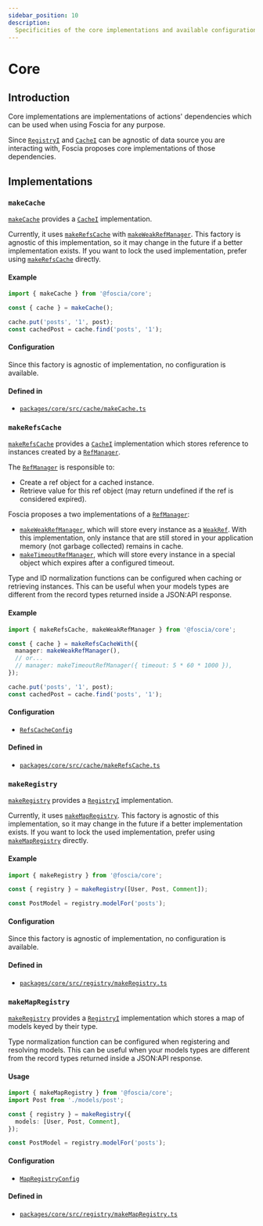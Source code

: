 ```yaml
---
sidebar_position: 10
description:
  Specificities of the core implementations and available configuration.
---
```


# Core

## Introduction

Core implementations are implementations of actions' dependencies which can be
used when using Foscia for any purpose.

Since [`RegistryI`](/docs/api/@foscia/core/type-aliases/RegistryI) and
[`CacheI`](/docs/api/@foscia/core/type-aliases/CacheI) can be agnostic of
data source you are interacting with,
Foscia proposes core implementations of those dependencies.

## Implementations

### `makeCache`

[`makeCache`](/docs/api/@foscia/core/functions/makeCache) provides a
[`CacheI`](/docs/api/@foscia/core/type-aliases/CacheI) implementation.

Currently, it uses [`makeRefsCache`](#makerefscache) with
[`makeWeakRefManager`](/docs/api/@foscia/core/functions/makeWeakRefManager).
This factory is agnostic of this implementation, so it may change in the future
if a better implementation exists. If you want to lock the used implementation,
prefer using [`makeRefsCache`](#makerefscache) directly.

#### Example

```typescript
import { makeCache } from '@foscia/core';

const { cache } = makeCache();

cache.put('posts', '1', post);
const cachedPost = cache.find('posts', '1');
```

#### Configuration

Since this factory is agnostic of implementation, no configuration is available.

#### Defined in

- [`packages/core/src/cache/makeCache.ts`](https://github.com/foscia-dev/foscia/blob/main/packages/core/src/cache/makeCache.ts)

### `makeRefsCache`

[`makeRefsCache`](/docs/api/@foscia/core/functions/makeRefsCache) provides a
[`CacheI`](/docs/api/@foscia/core/type-aliases/CacheI) implementation
which stores reference to instances created by a
[`RefManager`](/docs/api/@foscia/core/type-aliases/RefManager).

The [`RefManager`](/docs/api/@foscia/core/type-aliases/RefManager) is responsible to:

- Create a ref object for a cached instance.
- Retrieve value for this ref object (may return undefined if the ref is
  considered expired).

Foscia proposes a two implementations of a
[`RefManager`](/docs/api/@foscia/core/type-aliases/RefManager):

- [`makeWeakRefManager`](/docs/api/@foscia/core/functions/makeWeakRefManager),
  which will store every instance as a
  [`WeakRef`](https://developer.mozilla.org/docs/Web/JavaScript/Reference/Global_Objects/WeakRef).
  With this implementation, only instance that are still stored in your
  application memory (not garbage collected) remains in cache.
- [`makeTimeoutRefManager`](/docs/api/@foscia/core/functions/makeTimeoutRefManager),
  which will store every instance in a special object which expires after a
  configured timeout.

Type and ID normalization functions can be configured
when caching or retrieving instances. This can be useful when your models types
are different from the record types returned inside a JSON:API response.

#### Example

```typescript
import { makeRefsCache, makeWeakRefManager } from '@foscia/core';

const { cache } = makeRefsCacheWith({
  manager: makeWeakRefManager(),
  // or...
  // manager: makeTimeoutRefManager({ timeout: 5 * 60 * 1000 }),
});

cache.put('posts', '1', post);
const cachedPost = cache.find('posts', '1');
```

#### Configuration

- [`RefsCacheConfig`](/docs/api/@foscia/core/type-aliases/RefsCacheConfig)

#### Defined in

- [`packages/core/src/cache/makeRefsCache.ts`](https://github.com/foscia-dev/foscia/blob/main/packages/core/src/cache/makeRefsCache.ts)

### `makeRegistry`

[`makeRegistry`](/docs/api/@foscia/core/functions/makeRegistry) provides a
[`RegistryI`](/docs/api/@foscia/core/type-aliases/RegistryI) implementation.

Currently, it uses [`makeMapRegistry`](#makemapregistry). This factory is
agnostic of this implementation, so it may change in the future if a better
implementation exists. If you want to lock the used implementation, prefer
using [`makeMapRegistry`](#makemapregistry) directly.

#### Example

```typescript
import { makeRegistry } from '@foscia/core';

const { registry } = makeRegistry([User, Post, Comment]);

const PostModel = registry.modelFor('posts');
```

#### Configuration

Since this factory is agnostic of implementation, no configuration is available.

#### Defined in

- [`packages/core/src/registry/makeRegistry.ts`](https://github.com/foscia-dev/foscia/blob/main/packages/core/src/registry/makeRegistry.ts)

### `makeMapRegistry`

[`makeRegistry`](/docs/api/@foscia/core/functions/makeRegistry) provides a
[`RegistryI`](/docs/api/@foscia/core/type-aliases/RegistryI) implementation
which stores a map of models keyed by their type.

Type normalization function can be configured
when registering and resolving models. This can be useful when your models types
are different from the record types returned inside a JSON:API response.

#### Usage

```typescript
import { makeMapRegistry } from '@foscia/core';
import Post from './models/post';

const { registry } = makeRegistry({
  models: [User, Post, Comment],
});

const PostModel = registry.modelFor('posts');
```

#### Configuration

- [`MapRegistryConfig`](/docs/api/@foscia/core/type-aliases/MapRegistryConfig)

#### Defined in

- [`packages/core/src/registry/makeMapRegistry.ts`](https://github.com/foscia-dev/foscia/blob/main/packages/core/src/registry/makeMapRegistry.ts)
